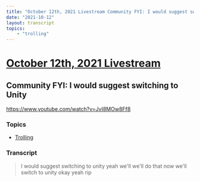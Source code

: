 ```yaml
---
title: "October 12th, 2021 Livestream Community FYI: I would suggest switching to Unity"
date: "2021-10-12"
layout: transcript
topics:
    - "trolling"
---
```

# [October 12th, 2021 Livestream](../2021-10-12.md)
## Community FYI: I would suggest switching to Unity
https://www.youtube.com/watch?v=JvI8MOw8Ff8

### Topics
* [Trolling](../topics/trolling.md)

### Transcript

> I would suggest switching to unity yeah we'll we'll do that now we'll switch to unity okay yeah rip
